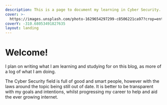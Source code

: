 ```yaml
---
description: This is a page to document my learning in Cyber Security.
cover: >-
  https://images.unsplash.com/photo-1629654297299-c8506221ca97?crop=entropy&cs=tinysrgb&fm=jpg&ixid=MnwxOTcwMjR8MHwxfHNlYXJjaHwxfHxsaW51eHxlbnwwfHx8fDE2NjI5MDkxNDU&ixlib=rb-1.2.1&q=80
coverY: -310.68053491827635
layout: landing
---
```


# Welcome!

I plan on writing what I am learning and studying for on this blog, as more of a log of what I am doing.&#x20;

The Cyber Security field is full of good and smart people, however with the laws around the topic being still out of date. It is better to be transparent with my goals and intentions, whilst progressing my career to help and aid the ever growing internet.&#x20;
